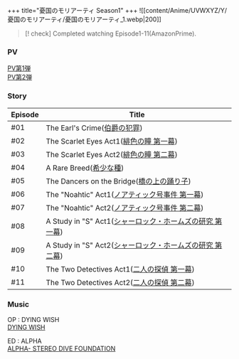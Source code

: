 +++
title="憂国のモリアーティ Season1"
+++
![[content/Anime/UVWXYZ/Y/憂国のモリアーティ/憂国のモリアーティ_1.webp|200]]

> [! check] Completed watching Episode1-11(AmazonPrime).

### PV
[PV第1弾](https://www.youtube.com/watch?v=GSIs-fXJ1Zk)\
[PV第2弾](https://www.youtube.com/watch?v=YA_zLUnLaQM)

### Story

| Episode | Title                                                                          |
| ------- | ------------------------------------------------------------------------------ |
| #01     | The Earl's Crime([伯爵の犯罪](https://moriarty-anime.com/story/01))                 |
| #02     | The Scarlet Eyes Act1([緋色の瞳 第一幕](https://moriarty-anime.com/story/02))         |
| #03     | The Scarlet Eyes Act2([緋色の瞳 第二幕](https://moriarty-anime.com/story/03))         |
| #04     | A Rare Breed([希少な種](https://moriarty-anime.com/story/04))                      |
| #05     | The Dancers on the Bridge([橋の上の踊り子](https://moriarty-anime.com/story/05))      |
| #06     | The "Noahtic" Act1([ノアティック号事件 第一幕](https://moriarty-anime.com/story/06))       |
| #07     | The "Noahtic" Act2([ノアティック号事件 第二幕](https://moriarty-anime.com/story/07))       |
| #08     | A Study in "S" Act1([シャーロック・ホームズの研究 第一幕](https://moriarty-anime.com/story/08)) |
| #09     | A Study in "S" Act2([シャーロック・ホームズの研究 第二幕](https://moriarty-anime.com/story/09)) |
| #10     | The Two Detectives Act1([二人の探偵 第一幕](https://moriarty-anime.com/story/10))      |
| #11     | The Two Detectives Act2([二人の探偵 第二幕](https://moriarty-anime.com/story/11))      |



### Music
OP : DYING WISH\
[DYING WISH](https://www.youtube.com/watch?v=tzg7L0ZXL9c)

ED : ALPHA\
[ALPHA- STEREO DIVE FOUNDATION](https://www.youtube.com/watch?v=Xe9c85B9Uc8)